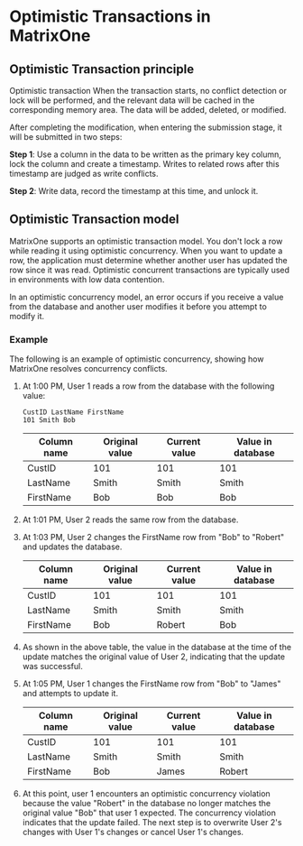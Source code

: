 # Optimistic Transactions in MatrixOne

## Optimistic Transaction principle

Optimistic transaction When the transaction starts, no conflict detection or lock will be performed, and the relevant data will be cached in the corresponding memory area. The data will be added, deleted, or modified.

After completing the modification, when entering the submission stage, it will be submitted in two steps:

**Step 1**: Use a column in the data to be written as the primary key column, lock the column and create a timestamp. Writes to related rows after this timestamp are judged as write conflicts.

**Step 2**: Write data, record the timestamp at this time, and unlock it.

## Optimistic Transaction model

MatrixOne supports an optimistic transaction model. You don't lock a row while reading it using optimistic concurrency. When you want to update a row, the application must determine whether another user has updated the row since it was read. Optimistic concurrent transactions are typically used in environments with low data contention.

In an optimistic concurrency model, an error occurs if you receive a value from the database and another user modifies it before you attempt to modify it.

### Example

The following is an example of optimistic concurrency, showing how MatrixOne resolves concurrency conflicts.

1. At 1:00 PM, User 1 reads a row from the database with the following value:

    ```
    CustID LastName FirstName
    101 Smith Bob
    ```

    |Column name|Original value|Current value|Value in database|
    |---|---|---|---|
    |CustID|101|101|101|
    |LastName|Smith|Smith|Smith|
    |FirstName|Bob|Bob|Bob|

2. At 1:01 PM, User 2 reads the same row from the database.

3. At 1:03 PM, User 2 changes the FirstName row from "Bob" to "Robert" and updates the database.

    |Column name|Original value|Current value|Value in database|
    |---|---|---|---|
    |CustID|101|101|101|
    |LastName|Smith|Smith|Smith|
    |FirstName|Bob|Robert|Bob|

4. As shown in the above table, the value in the database at the time of the update matches the original value of User 2, indicating that the update was successful.

5. At 1:05 PM, User 1 changes the FirstName row from "Bob" to "James" and attempts to update it.

    |Column name|Original value|Current value|Value in database|
    |---|---|---|---|
    |CustID|101|101|101|
    |LastName|Smith|Smith|Smith|
    |FirstName|Bob|James|Robert|

6. At this point, user 1 encounters an optimistic concurrency violation because the value "Robert" in the database no longer matches the original value "Bob" that user 1 expected. The concurrency violation indicates that the update failed. The next step is to overwrite User 2's changes with User 1's changes or cancel User 1's changes.
